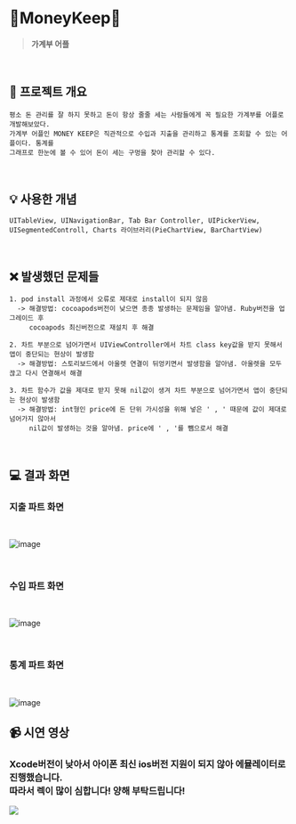 
  # 💸MoneyKeep💸
  > **가계부 어플**


<br/>


## 📌 프로젝트 개요
```
평소 돈 관리를 잘 하지 못하고 돈이 항상 줄줄 세는 사람들에게 꼭 필요한 가계부를 어플로 개발해보았다. 
가계부 어플인 MONEY KEEP은 직관적으로 수입과 지출을 관리하고 통계를 조회할 수 있는 어플이다. 통계를
그래프로 한눈에 볼 수 있어 돈이 세는 구멍을 찾아 관리할 수 있다.
```
</br>

## 💡 사용한 개념
```
UITableView, UINavigationBar, Tab Bar Controller, UIPickerView, 
UISegmentedControll, Charts 라이브러리(PieChartView, BarChartView)
```
</br>

## ❌ 발생했던 문제들
```
1. pod install 과정에서 오류로 제대로 install이 되지 않음
  -> 해결방법: cocoapods버전이 낮으면 종종 발생하는 문제임을 알아냄. Ruby버전을 업그레이드 후
     cocoapods 최신버전으로 재설치 후 해결

2. 차트 부분으로 넘어가면서 UIViewController에서 차트 class key값을 받지 못해서 앱이 중단되는 현상이 발생함
  -> 해결방법: 스토리보드에서 아울렛 연결이 뒤엉키면서 발생함을 알아냄. 아울렛을 모두 끊고 다시 연결해서 해결

3. 차트 함수가 값을 제대로 받지 못해 nil값이 생겨 차트 부분으로 넘어가면서 앱이 중단되는 현상이 발생함
  -> 해결방법: int형인 price에 돈 단위 가시성을 위해 넣은 ' , ' 때문에 값이 제대로 넘어가지 않아서
     nil값이 발생하는 것을 알아냄. price에 ' , '를 뺌으로서 해결
```
</br>

## 💻 결과 화면

### 지출 파트 화면

</br>

![image](https://github.com/hs-1971467-jungchulHwang/IOS_Final_Project/assets/115887505/2535f073-f5b6-4e07-a68d-b4d4a3bf6c78)

</br>


### 수입 파트 화면

</br>
  
![image](https://github.com/hs-1971467-jungchulHwang/IOS_Final_Project/assets/115887505/7169a379-bb22-4d6c-80fc-dd12f0472a06)

</br>
</details>

### 통계 파트 화면

</br>

![image](https://github.com/hs-1971467-jungchulHwang/IOS_Final_Project/assets/115887505/16414af9-87a2-4066-906c-1fda920aad4e)
</br>

## 📹 시연 영상

### Xcode버전이 낮아서 아이폰 최신 ios버전 지원이 되지 않아 에뮬레이터로 진행했습니다.</br> 따라서 렉이 많이 심합니다! 양해 부탁드립니다!
[<img src="https://img.shields.io/badge/YouTube-FF0000?style=for-the-badge&logo=youtube&logoColor=white">
](https://youtu.be/G8HCprMc6s8)
<br/>
